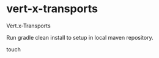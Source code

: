 vert-x-transports
=================

Vert.x-Transports

Run gradle clean install to setup in local maven repository.

touch